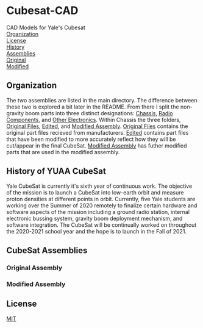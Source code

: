 # Cubesat-CAD

CAD Models for Yale's Cubesat <br />
[Organization](README.md#Organization) <br />
[License](README.md#License) <br />
[History](README.md#History%20of%20YUAA%20CubeSat) <br />
[Assemblies](README.md#CubeSat%20Assemblies) <br />
[Original](README.md#Original%20Assembly) <br />
[Modified](README.md#Modified%20Assembly) <br />

## Organization

  The two assemblies are listed in the main directory. The difference between these two is explored a bit later in the README. From there I split the non-gravity boom parts into three distinct designations: [Chassis](/Chassis), [Radio Components](/Radio%20Components), and [Other Electronics](/Electronic%20Subsystems). Within Chassis the three folders, [Original Files](/Original%Files), [Edited](/Edited), and [Modified Assembly](/Modified%20Assembly). [Original Files](/Original%Files) contains the original part files recieved from manufacturers. [Edited](/Edited) contains part files that have been modified to more accurately reflect how they will be cut/appear in the final CubeSat. [Modified Assembly](/Modified%20Assembly) has futher modified parts that are used in the modified assembly.

## History of YUAA CubeSat

  Yale CubeSat is currently it's sixth year of continuous work. The objective of the mission is to launch a CubeSat into low-earth orbit and measure proton densities at different points in orbit. Currently, five Yale students are working over the Summer of 2020 remotely to finalize certain hardware and software aspects of the mission including a ground radio station, internal electronic bussing system, gravity boom deployment mechanism, and software integration. The CubeSat will be continually worked on throughout the 2020-2021 school year and the hope is to launch in the Fall of 2021.

## CubeSat Assemblies

### Original Assembly

### Modified Assembly

## License

[MIT](https://choosealicense.com/licenses/mit/)
